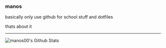 ### manos

basically only use github for school stuff and dotfiles

thats about it

---

<img align="left" alt="manos00's Github Stats" src="https://github-readme-stats.vercel.app/api?username=manos00&show_icons=true&hide_border=true" />
